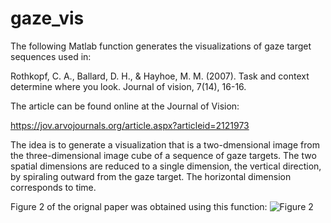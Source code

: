 # gaze_vis
The following Matlab function generates the visualizations of gaze target sequences used in: 

Rothkopf, C. A., Ballard, D. H., & Hayhoe, M. M. (2007). Task and context determine where you look. Journal of vision, 7(14), 16-16.

The article can be found online at the Journal of Vision:

https://jov.arvojournals.org/article.aspx?articleid=2121973

The idea is to generate a visualization that is a two-dmensional image from the three-dimensional image cube of a sequence of gaze targets. The two spatial dimensions are reduced to a single dimension, the vertical direction, by spiraling outward from the gaze target. The horizontal dimension corresponds to time.

Figure 2 of the orignal paper was obtained using this function:
![Figure 2](https://arvo.silverchair-cdn.com/arvo/content_public/journal/jov/932846/m_jov-7-14-16-fig003.jpeg)


